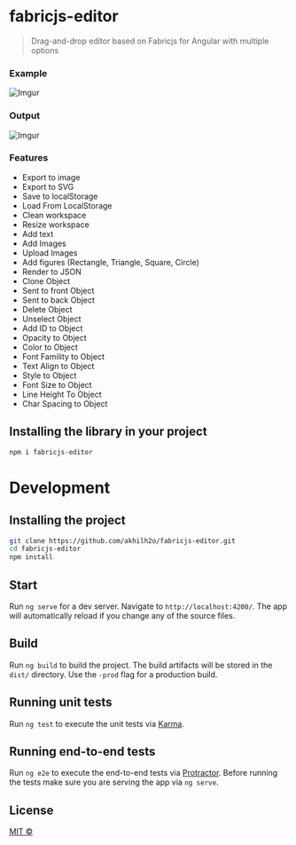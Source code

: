 # fabricjs-editor

> Drag-and-drop editor based on Fabricjs for Angular with multiple options

### Example
![Imgur](https://i.imgur.com/sQsL8G4.png)
### Output
![Imgur](https://i.imgur.com/hgTEb20.png)

### Features
* Export to image
* Export to SVG
* Save to localStorage
* Load From LocalStorage
* Clean workspace
* Resize workspace
* Add text
* Add Images
* Upload Images
* Add figures (Rectangle, Triangle, Square, Circle)
* Render to JSON
* Clone Object
* Sent to front Object
* Sent to back Object
* Delete Object
* Unselect Object
* Add ID to Object
* Opacity to Object
* Color to Object
* Font Famility to Object
* Text Align to Object
* Style to Object
* Font Size to Object
* Line Height To Object
* Char Spacing to Object

## Installing the library in your project

```bash
npm i fabricjs-editor
```

# Development

## Installing the project

```bash
git clone https://github.com/akhilh2o/fabricjs-editor.git
cd fabricjs-editor
npm install
```
## Start

Run `ng serve` for a dev server. Navigate to `http://localhost:4200/`. The app will automatically reload if you change any of the source files.

## Build

Run `ng build` to build the project. The build artifacts will be stored in the `dist/` directory. Use the `-prod` flag for a production build.

## Running unit tests

Run `ng test` to execute the unit tests via [Karma](https://karma-runner.github.io).

## Running end-to-end tests

Run `ng e2e` to execute the end-to-end tests via [Protractor](http://www.protractortest.org/).
Before running the tests make sure you are serving the app via `ng serve`.

## License
[MIT ©](https://github.com/akhilh2o/fabricjs-editor/blob/master/LICENSE)
